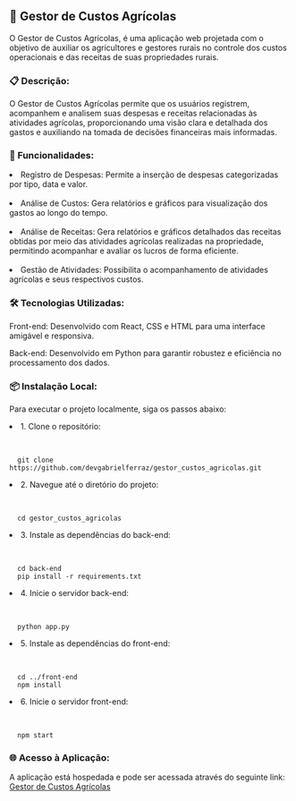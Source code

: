 ## 🌾 Gestor de Custos Agrícolas

<p>O Gestor de Custos Agrícolas, é uma aplicação web projetada com o objetivo de auxiliar os agricultores e gestores rurais no controle dos custos operacionais e das receitas de suas propriedades rurais.</p>

<h3>📋 Descrição:</h3>
<p>O Gestor de Custos Agrícolas permite que os usuários registrem, acompanhem e analisem suas despesas e receitas relacionadas às atividades agrícolas, proporcionando uma visão clara e detalhada dos gastos e auxiliando na tomada de decisões financeiras mais informadas.</p>

<h3>🚀 Funcionalidades:</h3>
<li>Registro de Despesas: Permite a inserção de despesas categorizadas por tipo, data e valor.</li>
<br>
<li>Análise de Custos: Gera relatórios e gráficos para visualização dos gastos ao longo do tempo.</li>
<br>
<li>Análise de Receitas: Gera relatórios e gráficos detalhados das receitas obtidas por meio das atividades agrícolas realizadas na propriedade, permitindo acompanhar e avaliar os lucros de forma eficiente.</li>
<br>
<li>Gestão de Atividades: Possibilita o acompanhamento de atividades agrícolas e seus respectivos custos.</li>

<h3>🛠️ Tecnologias Utilizadas:</h3>

<p>Front-end: Desenvolvido com React, CSS e HTML para uma interface amigável e responsiva.</p>
<p>Back-end: Desenvolvido em Python para garantir robustez e eficiência no processamento dos dados.</p>

<h3>📦 Instalação Local:</h3>
<p>Para executar o projeto localmente, siga os passos abaixo:</p>
<li>1. Clone o repositório:</li>
<br>
<pre><code>
  git clone https://github.com/devgabrielferraz/gestor_custos_agricolas.git
</code></pre>

<li>2. Navegue até o diretório do projeto:</li>
<br>
<pre><code>
  cd gestor_custos_agricolas
</code></pre>

<li>3. Instale as dependências do back-end:</li>
<br>
<pre><code>
  cd back-end
  pip install -r requirements.txt
</code></pre>

<li>4. Inicie o servidor back-end:</li>
<br>
<pre><code>
  python app.py
</code></pre>

<li>5. Instale as dependências do front-end:</li>
<br>
<pre><code>
  cd ../front-end
  npm install
</code></pre>

<li>6. Inicie o servidor front-end:</li>
<br>
<pre><code>
  npm start
</code></pre>

<h3>🌐 Acesso à Aplicação:</h3>
<p>A aplicação está hospedada e pode ser acessada através do seguinte link: <a href="https://gestor-custos-agricolas.vercel.app">Gestor de Custos Agrícolas</a></p>
